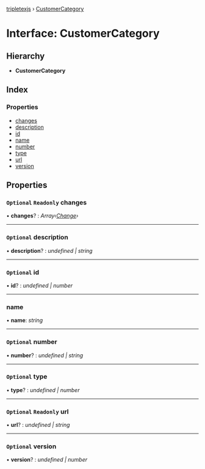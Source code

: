 [tripletexjs](../README.md) › [CustomerCategory](customercategory.md)

# Interface: CustomerCategory

## Hierarchy

* **CustomerCategory**

## Index

### Properties

* [changes](customercategory.md#optional-readonly-changes)
* [description](customercategory.md#optional-description)
* [id](customercategory.md#optional-id)
* [name](customercategory.md#name)
* [number](customercategory.md#optional-number)
* [type](customercategory.md#optional-type)
* [url](customercategory.md#optional-readonly-url)
* [version](customercategory.md#optional-version)

## Properties

### `Optional` `Readonly` changes

• **changes**? : *Array‹[Change](../modules/change.md)›*

___

### `Optional` description

• **description**? : *undefined | string*

___

### `Optional` id

• **id**? : *undefined | number*

___

###  name

• **name**: *string*

___

### `Optional` number

• **number**? : *undefined | string*

___

### `Optional` type

• **type**? : *undefined | number*

___

### `Optional` `Readonly` url

• **url**? : *undefined | string*

___

### `Optional` version

• **version**? : *undefined | number*

